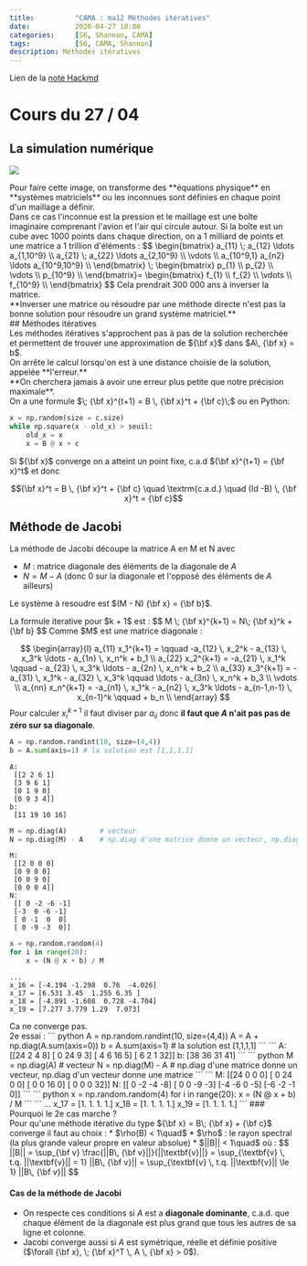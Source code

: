 ```yaml
---
title:          "CAMA : ma12 Méthodes itératives"
date:           2020-04-27 10:00
categories:     [S6, Shannon, CAMA]
tags:           [S6, CAMA, Shannon]
description: Méthodes itératives
---
```

Lien de la [note Hackmd](https://hackmd.io/@lemasymasa/ByMD5LGTL)
# Cours du 27 / 04

## La simulation numérique
![](https://i.imgur.com/ztx6iDL.jpg)
<div class="alert alert-info" role="alert" markdown="1">
Pour faire cette image, on transforme des **équations physique** en **systèmes matriciels** ou les inconnues sont définies en chaque point d'un maillage a définir.
</div>
Dans ce cas l'inconnue est la pression et le maillage est une boîte imaginaire comprenant l'avion et l'air qui circule autour.
Si la boîte est un cube avec 1000 points dans chaque direction, on a 1 milliard de points et une matrice a 1 trillion d'éléments : 
$$
\begin{bmatrix}
a_{11} \; a_{12} \ldots a_{1,10^9} \\
a_{21} \; a_{22} \ldots a_{2,10^9} \\
 \vdots \\
a_{10^9,1} a_{n2} \ldots a_{10^9,10^9} \\
\end{bmatrix}
\;
\begin{bmatrix}
p_{1} \\
p_{2} \\
\vdots \\
p_{10^9} \\
\end{bmatrix}=
\begin{bmatrix}
f_{1} \\
f_{2} \\
\vdots \\
f_{10^9} \\
\end{bmatrix}
$$
Cela prendrait 300 000 ans à inverser la matrice.
<div class="alert alert-danger" role="alert" markdown="1">
**Inverser une matrice ou résoudre par une méthode directe n'est pas la bonne solution pour résoudre un grand système matriciel.**
</div>
## Méthodes itératives
<div class="alert alert-info" role="alert" markdown="1">
Les méthodes itératives s'approchent pas à pas de la solution recherchée et permettent de trouver une approximation de ${\bf x}$ dans $A\, {\bf x} = b$.
</div>
On arrête le calcul lorsqu'on est à une distance choisie de la solution, appelée **l'erreur.**
<div class="alert alert-warning" role="alert" markdown="1">
**On cherchera jamais à avoir une erreur plus petite que notre précision maximale**.
</div>
On a une formule $\; {\bf x}^{t+1} = B \, {\bf x}^t + {\bf c}\;$ ou en Python:

``` python
x = np.random(size = c.size)
while np.square(x - old_x) > seuil:
    old_x = x
    x = B @ x + c
```

<div class="alert alert-success" role="alert">
Si ${\bf x}$ converge on a atteint un point fixe, c.a.d ${\bf x}^{t+1} = {\bf x}^t$ et donc 

$${\bf x}^t = B \, {\bf x}^t + {\bf c} \quad \textrm{c.a.d.} \quad (Id -B) \, {\bf x}^t = {\bf c}$$
</div>

## Méthode de Jacobi
<div class="alert alert-info" role="alert" markdown="1">
La méthode de Jacobi découpe la matrice A en M et N avec

* $M$ : matrice diagonale des éléments de la diagonale de $A$
* $N = M - A$  (donc 0 sur la diagonale et l'opposé des éléments de $A$ ailleurs)

Le système à resoudre est $(M - N) {\bf x} = {\bf b}$.
</div>
La formule iterative pour $k + 1$ est : 
$$
M \; {\bf x}^{k+1} =  N\; {\bf x}^k + {\bf b}
$$
Comme $M$ est une matrice diagonale : 

$$
\begin{array}{l}
a_{11} x_1^{k+1} = \qquad -a_{12} \, x_2^k - a_{13} \, x_3^k  \ldots - a_{1n} \, x_n^k + b_1 \\
a_{22} x_2^{k+1} = -a_{21} \, x_1^k \qquad - a_{23} \, x_3^k  \ldots - a_{2n} \, x_n^k + b_2 \\
a_{33} x_3^{k+1} = -a_{31} \, x_1^k - a_{32} \, x_3^k  \qquad \ldots - a_{3n} \, x_n^k + b_3 \\
 \vdots \\
a_{nn} x_n^{k+1} = -a_{n1} \, x_1^k - a_{n2} \, x_3^k  \ldots - a_{n-1,n-1} \, x_{n-1}^k \qquad + b_n \\
\end{array}
$$
Pour calculer $x_i^{k+1}$ il faut diviser par $a_{ii}$ donc **il faut que $A$ n'ait pas pas de zéro sur sa diagonale**.
``` python
A = np.random.randint(10, size=(4,4))
b = A.sum(axis=1) # la solution est [1,1,1,1]
```
```
A:
 [[2 2 6 1]
 [3 9 6 1]
 [0 1 9 0]
 [0 9 3 4]] 
b:
 [11 19 10 16] 
```
``` python
M = np.diag(A)        # vecteur
N = np.diag(M) - A    # np.diag d'une matrice donne un vecteur, np.diag d'un vecteur donne une matrice
```
```
M:
 [[2 0 0 0]
 [0 9 0 0]
 [0 0 9 0]
 [0 0 0 4]]
N:
 [[ 0 -2 -6 -1]
 [-3  0 -6 -1]
 [ 0 -1  0  0]
 [ 0 -9 -3  0]]
```
``` python
x = np.random.random(4)
for i in range(20):
    x = (N @ x + b) / M
```
```
...
x_16 = [-4.194 -1.298  0.76  -4.026]
x_17 = [6.531 3.45  1.255 6.35 ]
x_18 = [-4.891 -1.608  0.728 -4.704]
x_19 = [7.277 3.779 1.29  7.073]
```
<div class="alert alert-warning" role="alert" markdown="1">
Ca ne converge pas.
</div>
2e essai :
``` python
A = np.random.randint(10, size=(4,4))
A = A + np.diag(A.sum(axis=0))
b = A.sum(axis=1) # la solution est [1,1,1,1]
```
```
A:
 [[24  2  4  8]
 [ 0 24  9  3]
 [ 4  6 16  5]
 [ 6  2  1 32]] 
b:
 [38 36 31 41] 
```
``` python
M = np.diag(A)        # vecteur
N = np.diag(M) - A    # np.diag d'une matrice donne un vecteur, np.diag d'un vecteur donne une matrice
```
```
M:
 [[24  0  0  0]
 [ 0 24  0  0]
 [ 0  0 16  0]
 [ 0  0  0 32]]
N:
 [[ 0 -2 -4 -8]
 [ 0  0 -9 -3]
 [-4 -6  0 -5]
 [-6 -2 -1  0]]
```
``` python
x = np.random.random(4)
for i in range(20):
    x = (N @ x + b) / M
```
```
...
x_17 = [1. 1. 1. 1.]
x_18 = [1. 1. 1. 1.]
x_19 = [1. 1. 1. 1.]
```
### Pourquoi le 2e cas marche ?
<div class="alert alert-info" role="alert" markdown="1">
Pour qu'une méthode itérative du type  ${\bf x} = B\; {\bf x} + {\bf c}$  converge il faut au choix :
* $\rho(B) < 1\quad$ 
    * $\rho$ : le rayon spectral (la plus grande valeur propre en valeur absolue)
* $||B|| < 1\quad$ où  : 
$$
||B|| = \sup_{\bf v} \frac{||B\, {\bf v}||}{||\textbf{v}||} = \sup_{\textbf{v} \, t.q. ||\textbf{v}|| = 1} ||B\, {\bf v}|| = \sup_{\textbf{v} \, t.q. ||\textbf{v}|| \le 1} ||B\, {\bf v}||
$$
</div>

#### Cas de la méthode de Jacobi
* On respecte ces conditions si $A$ est a **diagonale dominante**, c.a.d. que chaque élément de la diagonale est plus grand que tous les autres de sa ligne et colonne.
* Jacobi converge aussi si $A$ est symétrique, réelle et définie positive ($\forall {\bf x}, \; {\bf x}^T \, A \, {\bf x} > 0$).